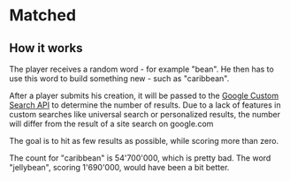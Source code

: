 # Matched

## How it works
The player receives a random word - for example "bean". He then has to use this word to build something new - such as "caribbean".

After a player submits his creation, it will be passed to the [Google Custom Search API](https://developers.google.com/custom-search/) to determine the number of results.
Due to a lack of features in custom searches like universal search or personalized results, the number will differ from the result of a site search on google.com

The goal is to hit as few results as possible, while scoring more than zero.

The count for "caribbean" is 54'700'000, which is pretty bad. The word "jellybean", scoring 1'690'000, would have been a bit better.
